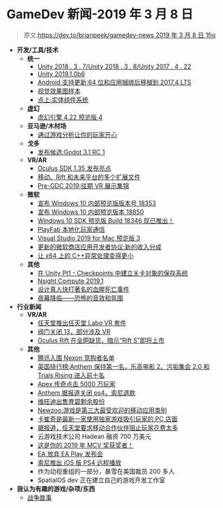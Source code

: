 # GameDev 新闻-2019 年 3 月 8 日

> 原文:[https://dev.to/brianpeek/gamedev-news 2019 年 3 月 8 日 1fio](https://dev.to/brianpeek/gamedev-news---march-8-2019-1fio)

*   **开发/工具/技术**
    *   **统一**
        *   [Unity 2018 . 3 . 7/Unity 2018 . 3 . 8/Unity 2017 . 4 . 22](https://unity3d.com/get-unity/download/archive)
        *   [Unity 2019.1.0b6](https://unity3d.com/unity/beta/2019.1)
        *   [Android 支持更新:64 位和应用捆绑后移植到 2017.4 LTS](https://blogs.unity3d.com/2019/03/05/android-support-update-64-bit-and-app-bundles-backported-to-2017-4-lts/)
        *   [视觉效果图样本](https://blogs.unity3d.com/2019/03/06/visual-effect-graph-samples/)
        *   [点上:实体组件系统](https://blogs.unity3d.com/2019/03/08/on-dots-entity-component-system/)
    *   **虚幻**
        *   [虚幻引擎 4.22 预览版 4](https://forums.unrealengine.com/unreal-engine/announcements-and-releases/1583659-unreal-engine-4-22-preview)
    *   **亚马逊/木材场**
        *   [通过游戏分析让你的玩家开心](https://aws.amazon.com/blogs/gametech/delight-your-players-with-game-analytics/)
    *   **戈多**
        *   [发布候选:Godot 3.1 RC 1](https://godotengine.org/article/release-candidate-godot-3-1-rc-1)
    *   **VR/AR**
        *   [Oculus SDK 1.35 发布亮点](https://developer.oculus.com/blog/oculus-sdk-135-release/)
        *   [移动、Rift 和未来平台的多个扩展文件](https://developer.oculus.com/blog/introducing-multiple-expansion-files-for-mobile-rift-and-future-platforms/)
        *   [Pre-GDC 2019:往期 VR 展示集锦](https://developer.oculus.com/blog/pre-gdc-2019-vr-insights-videos/)
    *   **微软**
        *   [宣布 Windows 10 内部预览版版本号 18353](https://blogs.windows.com/windowsexperience/2019/03/08/announcing-windows-10-insider-preview-build-18353/)
        *   [宣布 Windows 10 内部预览版本 18850](https://blogs.windows.com/windowsexperience/2019/03/06/announcing-windows-10-insider-preview-build-18850/)
        *   [Windows 10 SDK 预览版 Build 18346 现已推出！](https://blogs.windows.com/buildingapps/2019/03/06/windows-10-sdk-preview-build-18346-available-now/)
        *   [PlayFab 本地化玩家通信](https://blog.playfab.com/blog/localized-player-communications)
        *   [Visual Studio 2019 for Mac 预览版 3](https://devblogs.microsoft.com/visualstudio/visual-studio-2019-for-mac-preview-3/)
        *   [更新的微软商店应用开发者协议:新的收入分成](https://blogs.windows.com/buildingapps/2019/03/06/updated-microsoft-store-app-developer-agreement-new-revenue-share/)
        *   [让 x64 上的 C++异常处理变得更小](https://devblogs.microsoft.com/cppblog/making-cpp-exception-handling-smaller-x64/)
    *   **其他**
        *   [在 Unity Pt1 - Checkpoints 中建立关卡对象的保存系统](https://www.gamedev.net/articles/programming/general-and-gameplay-programming/building-a-save-system-for-level-objects-in-unity-pt1-checkpoints-r5048/)
        *   [Nsight Compute 2019.1](https://developer.nvidia.com/nsight-compute-2019_1-new-features)
        *   [设计真人快打著名的血腥死亡事件](http://www.gamasutra.com/view/news/338110/Designing_Mortal_Kombats_famously_bloody_fatalities.php)
        *   [夜幕降临——恐怖的音效和氛围](https://www.gamedev.net/news/nightfall-scary-sound-effects-and-ambiences-r777/)
*   **行业新闻**
    *   **VR/AR**
        *   [任天堂推出任天堂 Labo VR 套件](https://www.gamesindustry.biz/articles/2019-03-07-nintendo-introduces-nintendo-labo-vr-kit)
        *   [阀门关闭 13，部分涉及 VR](https://www.gamesindustry.biz/articles/2019-03-07-valve-lays-off-13-some-involved-with-vr)
        *   [Oculus Rift 在全网缺货，暗示“Rift S”即将上市](https://www.roadtovr.com/oculus-rift-stock-web-suggesting-rift-s-near/)
    *   **其他**
        *   [腾讯入围 Nexon 竞购者名单](https://www.gamesindustry.biz/articles/2019-03-04-tencent-among-shortlisted-bidders-for-nexon)
        *   [英国排行榜:Anthem 保持第一名，乐高电影 2、污垢集会 2.0 和 Trials Rising 进入前十名](https://www.gamesindustry.biz/articles/2019-03-04-uk-charts-anthem-holds-no-1-as-lego-movie-2-dirt-rally-2-0-and-trials-rising-make-top-10)
        *   [Apex 传奇点击 5000 万玩家](https://www.gamesindustry.biz/articles/2019-03-04-apex-legends-hits-50-million-players)
        *   [Anthem 据报道关闭 ps4，索尼退款](https://www.gamesindustry.biz/articles/2019-03-04-anthem-shutting-off-ps4s-sony-issuing-refunds)
        *   [维旺迪出售育碧剩余股份](https://www.gamesindustry.biz/articles/2019-03-05-vivendi-sells-remaining-ubisoft-shares)
        *   [Newzoo:游戏是第三大最受欢迎的移动应用类别](https://www.gamesindustry.biz/articles/2019-03-05-newzoo-games-are-the-third-most-popular-mobile-app-category)
        *   [卡崔奇是最新一家使用独家游戏吸引玩家的 PC 店面](http://www.gamasutra.com/view/news/338123/Kartridge_is_the_latest_PC_storefront_using_exclusive_games_to_entice_players.php)
        *   [据报道，任天堂要求移动合作伙伴阻止玩家花费太多](https://www.gamesindustry.biz/articles/2019-03-07-nintendo-reportedly-asks-mobile-partners-to-stop-players-from-spending-so-much)
        *   云游戏技术公司 Hadean 融资 700 万美元
        *   [这是你的 2019 年 MCV 奖获奖者！](https://www.mcvuk.com/business/here-are-your-mcv-awards-2019-winners)
        *   [EA 放弃 EA Play 发布会](https://www.gamesindustry.biz/articles/2019-03-07-ea-foregoes-ea-play-press-conference-for-weekend-event)
        *   [索尼推出 iOS 版 PS4 远程播放](https://www.gamesindustry.biz/articles/2019-03-07-sony-launches-ps4-remote-play-for-ios)
        *   作为动视重组的一部分，暴雪在美国裁员 200 多人
        *   SpatialOS dev 正在建立自己的游戏开发工作室
*   **我认为有趣的游戏/杂项/东西**
    *   [战争故事](https://www.youtube.com/playlist?list=PLKBPwuu3eCYkScmqpD9xE7UZsszweVO0n)